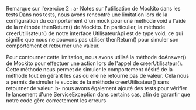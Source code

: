 Remarque sur l'exercice 2 : 
a- Notes sur l'utilisation de Mockito dans les tests
Dans nos tests, nous avons rencontré une limitation lors de la configuration du comportement d'un mock pour une méthode void à l'aide de la méthode thenReturn() de Mockito. En particulier, la méthode creerUtilisateur() de notre interface UtilisateurApi est de type void, ce qui signifie que nous ne pouvons pas utiliser thenReturn() pour simuler son comportement et retourner une valeur.

Pour contourner cette limitation, nous avons utilisé la méthode doAnswer() de Mockito pour effectuer une action lors de l'appel de creerUtilisateur(). Cette méthode nous permet de simuler le comportement désiré de la méthode tout en gérant les cas où elle ne retourne pas de valeur.
Cela nous a permis de simuler le succès de la méthode creerUtilisateur() sans retourner de valeur.
b- 
 nous avons également ajouté des tests pour vérifier le lancement d'une ServiceException dans certains cas, afin de garantir que notre code gère correctement les erreurs
